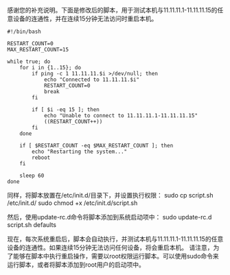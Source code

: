 感谢您的补充说明。下面是修改后的脚本，用于测试本机与11.11.11.1-11.11.11.15的任意设备的连通性，并在连续15分钟无法访问时重启本机。
``` shell
#!/bin/bash

RESTART_COUNT=0
MAX_RESTART_COUNT=15

while true; do
    for i in {1..15}; do
        if ping -c 1 11.11.11.$i >/dev/null; then
            echo "Connected to 11.11.11.$i"
            RESTART_COUNT=0
            break
        fi

        if [ $i -eq 15 ]; then
            echo "Unable to connect to 11.11.11.1-11.11.11.15"
            ((RESTART_COUNT++))
        fi
    done

    if [ $RESTART_COUNT -eq $MAX_RESTART_COUNT ]; then
        echo "Restarting the system..."
        reboot
    fi

    sleep 60
done
``` 
同样，将脚本放置在/etc/init.d/目录下，并设置执行权限：
sudo cp script.sh /etc/init.d/
sudo chmod +x /etc/init.d/script.sh

然后，使用update-rc.d命令将脚本添加到系统启动项中：
sudo update-rc.d script.sh defaults

现在，每次系统重启后，脚本会自动执行，并测试本机与11.11.11.1-11.11.11.15的任意设备的连通性。如果连续15分钟无法访问任何设备，将会重启本机。
请注意，为了能够在脚本中执行重启操作，需要以root权限运行脚本。可以使用sudo命令来运行脚本，或者将脚本添加到root用户的启动项中。
